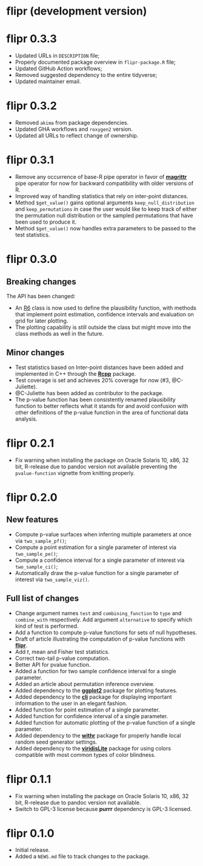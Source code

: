 # flipr (development version)

# flipr 0.3.3

- Updated URLs in `DESCRIPTION` file;
- Properly documented package overview in `flipr-package.R` file;
- Updated GitHub Action workflows;
- Removed suggested dependency to the entire tidyverse;
- Updated maintainer email.

# flipr 0.3.2

- Removed `akima` from package dependencies.
- Updated GHA workflows and `roxygen2` version.
- Updated all URLs to reflect change of ownership.

# flipr 0.3.1

- Remove any occurrence of base-R pipe operator in favor of [**magrittr**](https://magrittr.tidyverse.org) pipe operator for now for backward compatibility with older versions of R.
- Improved way of handling statistics that rely on inter-point distances.
- Method `$get_value()` gains optional arguments `keep_null_distribution` and `keep_permutations` in case the user would like to keep track of either the permutation null distribution or the sampled permutations that have been used to produce it.
- Method `$get_value()` now handles extra parameters to be passed to the test statistics.

# flipr 0.3.0

## Breaking changes

The API has been changed:

* An [R6](https://r6.r-lib.org) class is now used to define the plausibility function, with methods that implement point estimation, confidence intervals and evaluation on grid for later plotting.
* The plotting capability is still outside the class but might move into the class methods as well in the future.

## Minor changes

* Test statistics based on Inter-point distances have been added and implemented in C++ through the [**Rcpp**](http://dirk.eddelbuettel.com/code/rcpp.html) package.
* Test coverage is set and achieves 20% coverage for now (#3, @C-Juliette).
* @C-Juliette has been added as contributor to the package.
* The p-value function has been consistently renamed plausibility function to better reflects what it stands for and avoid confusion with other definitions of the p-value function in the area of functional data analysis.

# flipr 0.2.1

* Fix warning when installing the package on Oracle Solaris 10, x86, 32 bit,
R-release due to pandoc version not available preventing the `pvalue-function` vignette from knitting properly.

# flipr 0.2.0

## New features

* Compute p-value surfaces when inferring multiple parameters at once via
`two_sample_pf()`;
* Compute a point estimation for a single parameter of interest via
`two_sample_pe()`;
* Compute a confidence interval for a single parameter of interest via
`two_sample_ci()`;
* Automatically draw the p-value function for a single parameter of interest via
`two_sample_viz()`.

## Full list of changes

* Change argument names `test` and `combining_function` to `type` and
`combine_with` respectively. Add argument `alternative` to specify which kind of
test is performed.
* Add a function to compute p-value functions for sets of null hypotheses.
* Draft of article illustrating the computation of p-value functions with
[**flipr**](https://permaverse.github.io/flipr/).
* Add $t$, mean and Fisher test statistics.
* Correct two-tail p-value computation.
* Better API for pvalue function.
* Added a function for two sample confidence interval for a single parameter.
* Added an article about permutation inference overview.
* Added dependency to the [**ggplot2**](https://ggplot2.tidyverse.org) package
for plotting features.
* Added dependency to the [**cli**](https://cli.r-lib.org) package for
displaying important information to the user in an elegant fashion.
* Added function for point estimation of a single parameter.
* Added function for confidence interval of a single parameter.
* Added function for automatic plotting of the p-value function of a single
parameter.
* Added dependency to the [**withr**](https://withr.r-lib.org) package for
properly handle local random seed generator settings.
* Added dependency to the
[**viridisLite**](https://github.com/sjmgarnier/viridisLite) package for using
colors compatible with most common types of color blindness.

# flipr 0.1.1

* Fix warning when installing the package on Oracle Solaris 10, x86, 32 bit,
R-release due to pandoc version not available.
* Switch to GPL-3 license because **purrr** dependency is GPL-3 licensed.

# flipr 0.1.0

* Initial release.
* Added a `NEWS.md` file to track changes to the package.

